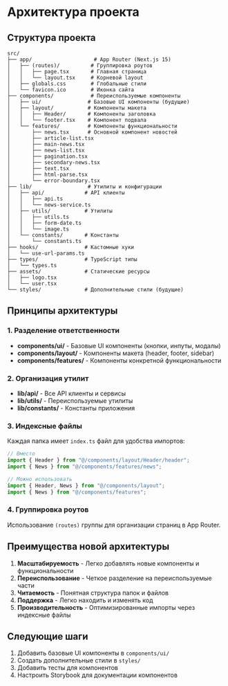 # Архитектура проекта

## Структура проекта

```
src/
├── app/                    # App Router (Next.js 15)
│   ├── (routes)/          # Группировка роутов
│   │   ├── page.tsx       # Главная страница
│   │   └── layout.tsx     # Корневой layout
│   ├── globals.css        # Глобальные стили
│   └── favicon.ico        # Иконка сайта
├── components/            # Переиспользуемые компоненты
│   ├── ui/               # Базовые UI компоненты (будущие)
│   ├── layout/           # Компоненты макета
│   │   ├── Header/       # Компоненты заголовка
│   │   └── footer.tsx    # Компонент подвала
│   └── features/         # Компоненты функциональности
│       ├── news.tsx      # Основной компонент новостей
│       ├── article-list.tsx
│       ├── main-news.tsx
│       ├── news-list.tsx
│       ├── pagination.tsx
│       ├── secondary-news.tsx
│       ├── text.tsx
│       ├── html-parse.tsx
│       └── error-boundary.tsx
├── lib/                  # Утилиты и конфигурации
│   ├── api/             # API клиенты
│   │   ├── api.ts
│   │   └── news-service.ts
│   ├── utils/           # Утилиты
│   │   ├── utils.ts
│   │   ├── form-date.ts
│   │   └── image.ts
│   └── constants/       # Константы
│       └── constants.ts
├── hooks/               # Кастомные хуки
│   └── use-url-params.ts
├── types/               # TypeScript типы
│   └── types.ts
├── assets/              # Статические ресурсы
│   ├── logo.tsx
│   └── user.tsx
└── styles/              # Дополнительные стили (будущие)
```

## Принципы архитектуры

### 1. Разделение ответственности
- **components/ui/** - Базовые UI компоненты (кнопки, инпуты, модалы)
- **components/layout/** - Компоненты макета (header, footer, sidebar)
- **components/features/** - Компоненты конкретной функциональности

### 2. Организация утилит
- **lib/api/** - Все API клиенты и сервисы
- **lib/utils/** - Переиспользуемые утилиты
- **lib/constants/** - Константы приложения

### 3. Индексные файлы
Каждая папка имеет `index.ts` файл для удобства импортов:
```typescript
// Вместо
import { Header } from "@/components/layout/Header/header";
import { News } from "@/components/features/news";

// Можно использовать
import { Header, News } from "@/components/layout";
import { News } from "@/components/features";
```

### 4. Группировка роутов
Использование `(routes)` группы для организации страниц в App Router.

## Преимущества новой архитектуры

1. **Масштабируемость** - Легко добавлять новые компоненты и функциональности
2. **Переиспользование** - Четкое разделение на переиспользуемые части
3. **Читаемость** - Понятная структура папок и файлов
4. **Поддержка** - Легко находить и изменять код
5. **Производительность** - Оптимизированные импорты через индексные файлы

## Следующие шаги

1. Добавить базовые UI компоненты в `components/ui/`
2. Создать дополнительные стили в `styles/`
3. Добавить тесты для компонентов
4. Настроить Storybook для документации компонентов
